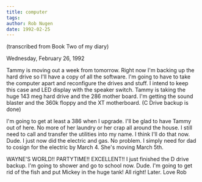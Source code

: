 ```yaml
---
title: computer
tags: 
author: Rob Nugen
date: 1992-02-25
---
```


<p class=note>(transcribed from Book Two of my diary)</p>

<p class=date>Wednesday, February 26, 1992</p>

<p>Tammy is moving out a week from tomorrow.  Right now I'm backing up
the hard drive so I'll have a copy of all the software.  I'm going to
have to take the computer apart and reconfigure the drives and stuff.
I intend to keep this case and LED display with the speaker switch.
Tammy is taking the huge 143 meg hard drive and the 286 mother board.
I'm getting the sound blaster and the 360k floppy and the XT
motherboard.  (C Drive backup is done)

<p>I'm going to get at least a 386 when I upgrade.  I'll be glad to
have Tammy out of here.  No more of her laundry or her crap all around
the house.  I still need to call and transfer the utilities into my
name.  I think I'll do that now.  Dude.  I just now did the electric
and gas.  No problem.  I simply need for dad to cosign for the
electric by March 4.  She's moving March 5th.

<p>WAYNE'S WORLD!! PARTYTIME!! EXCELLENT!!  I just finished the D
drive backup. I'm going to shower and go to school now.  Dude.  I'm
going to get rid of the fish and put Mickey in the huge tank!  All
right!  Later.  Love Rob
